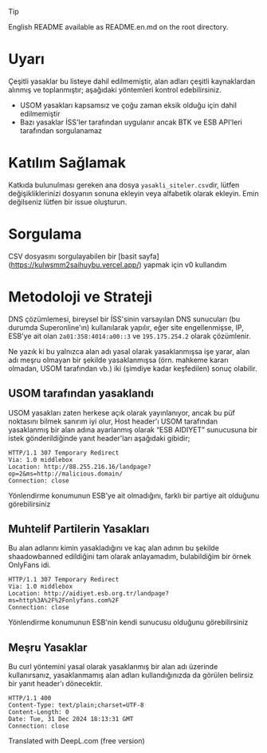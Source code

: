 > [!TIP]
> English README available as README.en.md on the root directory.

# Uyarı
Çeşitli yasaklar bu listeye dahil edilmemiştir, alan adları çeşitli kaynaklardan alınmış ve toplanmıştır; aşağıdaki yöntemleri kontrol edebilirsiniz.

- USOM yasakları kapsamsız ve çoğu zaman eksik olduğu için dahil edilmemiştir
- Bazı yasaklar İSS'ler tarafından uygulanır ancak BTK ve ESB API'leri tarafından sorgulanamaz

# Katılım Sağlamak 
Katkıda bulunulması gereken ana dosya `yasakli_siteler.csv`dir, lütfen değişikliklerinizi dosyanın sonuna ekleyin veya alfabetik olarak ekleyin. Emin değilseniz lütfen bir issue oluşturun.

# Sorgulama
CSV dosyasını sorgulayabilen bir [basit sayfa] (https://kulwsmm2saihuybu.vercel.app/) yapmak için v0 kullandım

# Metodoloji ve Strateji
DNS çözümlemesi, bireysel bir İSS'sinin varsayılan DNS sunucuları (bu durumda Superonline'ın) kullanılarak yapılır, eğer site engellenmişse, IP, ESB'ye ait olan `2a01:358:4014:a00::3` ve `195.175.254.2` olarak çözümlenir.

Ne yazık ki bu yalnızca alan adı yasal olarak yasaklanmışsa işe yarar, alan adı meşru olmayan bir şekilde yasaklanmışsa (örn. mahkeme kararı olmadan, USOM tarafından vb.) iki (şimdiye kadar keşfedilen) sonuç olabilir.

## USOM tarafından yasaklandı
USOM yasakları zaten herkese açık olarak yayınlanıyor, ancak bu püf noktasını bilmek sanırım iyi olur, Host header'ı USOM tarafından yasaklanmış bir alan adına ayarlanmış olarak “ESB AIDIYET” sunucusuna bir istek gönderildiğinde yanıt header'ları aşağıdaki gibidir;
```
HTTP/1.1 307 Temporary Redirect
Via: 1.0 middlebox
Location: http://88.255.216.16/landpage?op=2&ms=http://malicious.domain/
Connection: close
```
Yönlendirme konumunun ESB'ye ait olmadığını, farklı bir partiye ait olduğunu görebilirsiniz

## Muhtelif Partilerin Yasakları
Bu alan adlarını kimin yasakladığını ve kaç alan adının bu şekilde shaadowbanned edildiğini tam olarak anlayamadım, bulabildiğim bir örnek OnlyFans idi.
```
HTTP/1.1 307 Temporary Redirect
Via: 1.0 middlebox
Location: http://aidiyet.esb.org.tr/landpage?ms=http%3A%2F%2Fonlyfans.com%2F
Connection: close
```
Yönlendirme konumunun ESB'nin kendi sunucusu olduğunu görebilirsiniz

## Meşru Yasaklar
Bu curl yöntemini yasal olarak yasaklanmış bir alan adı üzerinde kullanırsanız, yasaklanmamış alan adları kullandığınızda da görülen belirsiz bir yanıt header'ı dönecektir.
```
HTTP/1.1 400
Content-Type: text/plain;charset=UTF-8
Content-Length: 0
Date: Tue, 31 Dec 2024 18:13:31 GMT
Connection: close
```

Translated with DeepL.com (free version)
